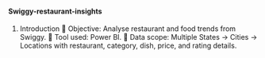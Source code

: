 #### Swiggy-restaurant-insights
1. Introduction
 Objective: Analyse restaurant and food trends from Swiggy.
 Tool used: Power BI.
 Data scope: Multiple States → Cities → Locations with restaurant, category,
dish, price, and rating details.
